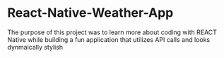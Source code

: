 # React-Native-Weather-App
 The purpose of this project was to learn more about coding with REACT Native while building a fun application that utilizes API calls and looks dynmaically stylish
